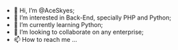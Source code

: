 - 👋 Hi, I’m @AceSkyes;
- 👀 I’m interested in Back-End, specially PHP and Python;
- 🌱 I’m currently learning Python;
- 💞️ I’m looking to collaborate on any enterprise;
- 📫 How to reach me ...

<!---
AceSkyes/AceSkyes is a ✨ special ✨ repository because its `README.md` (this file) appears on your GitHub profile.
You can click the Preview link to take a look at your changes.
--->
